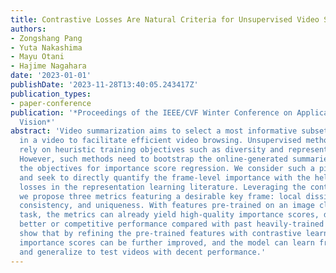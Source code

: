 ```yaml
---
title: Contrastive Losses Are Natural Criteria for Unsupervised Video Summarization
authors:
- Zongshang Pang
- Yuta Nakashima
- Mayu Otani
- Hajime Nagahara
date: '2023-01-01'
publishDate: '2023-11-28T13:40:05.243417Z'
publication_types:
- paper-conference
publication: '*Proceedings of the IEEE/CVF Winter Conference on Applications of Computer
  Vision*'
abstract: 'Video summarization aims to select a most informative subset of frames
  in a video to facilitate efficient video browsing. Unsupervised methods usually
  rely on heuristic training objectives such as diversity and representativeness.
  However, such methods need to bootstrap the online-generated summaries to compute
  the objectives for importance score regression. We consider such a pipeline inefficient
  and seek to directly quantify the frame-level importance with the help of contrastive
  losses in the representation learning literature. Leveraging the contrastive losses,
  we propose three metrics featuring a desirable key frame: local dissimilarity, global
  consistency, and uniqueness. With features pre-trained on an image classification
  task, the metrics can already yield high-quality importance scores, demonstrating
  better or competitive performance compared with past heavily-trained methods. We
  show that by refining the pre-trained features with contrastive learning, the frame-level
  importance scores can be further improved, and the model can learn from random videos
  and generalize to test videos with decent performance.'
---
```

